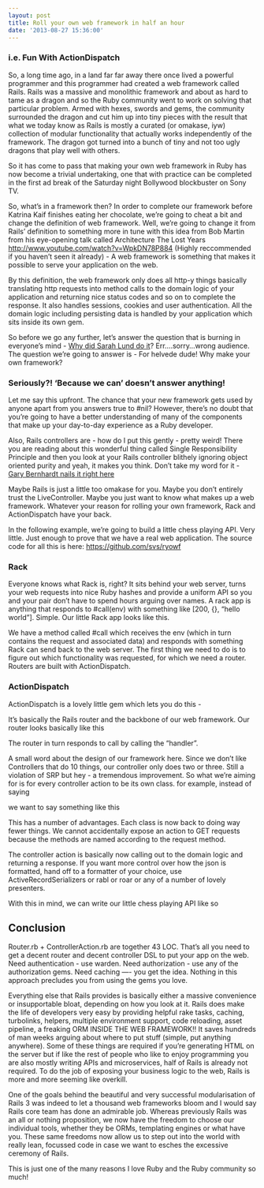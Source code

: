 ```yaml
---
layout: post
title: Roll your own web framework in half an hour
date: '2013-08-27 15:36:00'
---
```


<h3>i.e. Fun With ActionDispatch</h3>

<p>So, a long time ago, in a land far far away there once lived a powerful programmer and this programmer had created a web framework called Rails. Rails was a massive and monolithic framework and about as hard to tame as a dragon and so the Ruby community went to work on solving that particular problem. Armed with hexes, swords and gems, the community surrounded the dragon and cut him up into tiny pieces with the result that what we today know as Rails is mostly a curated (or omakase, iyw) collection of modular functionality that actually works independently of the framework. The dragon got turned into a bunch of tiny and not too ugly dragons that play well with others.</p>

<p>So it has come to pass that making your own web framework in Ruby has now become a trivial undertaking, one that with practice can be completed in the first ad break of the Saturday night Bollywood blockbuster on Sony TV.</p>

<p>So, what&rsquo;s in a framework then? In order to complete our framework before Katrina Kaif finishes eating her chocolate, we&rsquo;re going to cheat a bit and change the definition of web framework. Well, we&rsquo;re going to change it from Rails&rsquo; definition to something more in tune with this idea from Bob Martin from his eye-opening talk called Architecture The Lost Years <a href="http://www.youtube.com/watch?v=WpkDN78P884" target="_blank">http://www.youtube.com/watch?v=WpkDN78P884</a> (Highly reccommended if you haven&rsquo;t seen it already) -  A web framework is something that makes it possible to serve your application on the web.</p>

<p>By this definition, the web framework only does all http-y things basically translating http requests into method calls to the domain logic of your application and returning nice status codes and so on to complete the response. It also handles sessions, cookies and user authentication. All the domain logic including persisting data is handled by your application which sits inside its own gem.</p>

<p>So before we go any further, let&rsquo;s answer the question that is burning in everyone&rsquo;s mind - <a href="http://en.wikipedia.org/wiki/The_Killing_(Danish_TV_series)" target="_blank">Why did Sarah Lund do it</a>? Err&hellip;.sorry&hellip;wrong audience. The question we&rsquo;re going to answer is - For helvede dude! Why make your own framework?</p>

<h3>Seriously?! &lsquo;Because we can&rsquo; doesn&rsquo;t answer anything!</h3>

<p>Let me say this upfront. The chance that your new framework gets used by anyone apart from you answers true to #nil? However, there&rsquo;s no doubt that you&rsquo;re going to have a better understanding of many of the components that make up your day-to-day experience as a Ruby developer.</p>

<p>Also, Rails controllers are - how do I put this gently - pretty weird! There you are reading about this wonderful thing called Single Responsibility Principle and then you look at your Rails controller blithely ignoring object oriented purity and yeah, it makes you think. Don&rsquo;t take my word for it - <a href="http://www.youtube.com/watch?v=iUe6tacW3JE&amp;feature=player_detailpage#t=381" target="_blank">Gary Bernhardt nails it right here </a></p>

<p>Maybe Rails is just a little too omakase for you. Maybe you don&rsquo;t entirely trust the LiveController. Maybe you just want to know what makes up a web framework. Whatever your reason for rolling your own framework, Rack and ActionDispatch have your back.</p>

<p>In the following example, we&rsquo;re going to build a little chess playing API. Very little. Just enough to prove that we have a real web application. The source code for all this is here: <a href="https://github.com/svs/ryowf" target="_blank">https://github.com/svs/ryowf</a></p>

<h3>Rack</h3>

<p>Everyone knows what Rack is, right? It sits behind your web server, turns your web requests into nice Ruby hashes and provide a uniform API so you and your pair don&rsquo;t have to spend hours arguing over names. A rack app is anything that responds to #call(env) with something like [200, {}, &ldquo;hello world&rdquo;]. Simple. Our little Rack app looks like this.</p>

<script src="https://gist.github.com/svs/6354679.js"></script><p>We have a method called #call which receives the env (which in turn contains the request and associated data) and responds with something Rack can send back to the web server. The first thing we need to do is to figure out which functionality was requested, for which we need a router. Routers are built with ActionDispatch.</p>

<h3>ActionDispatch</h3>

<p>ActionDispatch is a lovely little gem which lets you do this -</p>

<script src="https://gist.github.com/svs/6354584.js"></script><p>It&rsquo;s basically the Rails router and the backbone of our web framework. Our router looks basically like this</p>

<script src="https://gist.github.com/svs/6354722.js"></script><p>The router in turn responds to call by calling the &ldquo;handler&rdquo;.</p>

<p>A small word about the design of our framework here. Since we don&rsquo;t like Controllers that do 10 things, our controller only does two or three. Still a violation of SRP but hey - a tremendous improvement. So what we&rsquo;re aiming for is for every controller action to be its own class. for example, instead of saying 
<script src="https://gist.github.com/svs/6354772.js"></script></p>

<p>we want to say something like this</p>

<script src="https://gist.github.com/svs/6354889.js"></script><p>This has a number of advantages. Each class is now back to doing way fewer things. We cannot accidentally expose an action to GET requests because the methods are named according to the request method.</p>

<p>The controller action is basically now calling out to the domain logic and returning a response.  If you want more control over how the json is formatted, hand off to a formatter of your choice, use ActiveRecordSerializers or rabl or roar or any of a number of lovely presenters.</p>

<p>With this in mind, we can write our little chess playing API like so</p>

<script src="https://gist.github.com/svs/6354982.js"></script><h2>Conclusion</h2>

<p>Router.rb + ControllerAction.rb are together 43 LOC. That&rsquo;s all you need to get a decent router and decent controller DSL to put your app on the web. Need authentication - use warden. Need authorization - use any of the authorization gems. Need caching &mdash;- you get the idea. Nothing in this approach precludes you from using the gems you love.</p>

<p>Everything else that Rails provides is basically either a massive convenience or insupportable bloat, depending on how you look at it. Rails does make the life of developers very easy by providing helpful rake tasks, caching, turbolinks, helpers, multiple environment support, code reloading, asset pipeline,  a freaking ORM INSIDE THE WEB FRAMEWORK!! It saves hundreds of man weeks arguing about where to put stuff (simple, put anything anywhere). Some of these things are required if you&rsquo;re generating HTML on the server but if like the rest of people who like to enjoy programming you are also mostly writing APIs and microservices, half of Rails is already not required. To do the job of exposing your business logic to the web, Rails is more and more seeming like overkill.</p>

<p>One of the goals behind the beautiful and very successful modularisation of Rails 3 was indeed to let a thousand web frameworks bloom and I would say Rails core team has done an admirable job. Whereas previously Rails was an all or nothing proposition, we now have the freedom to choose our individual tools, whether they be ORMs, templating engines or what have you. These same freedoms now allow us to step out into the world with really lean, focussed code in case we want to esches the excessive ceremony of Rails.</p>

<p>This is just one of the many reasons I love Ruby and the Ruby community so much!</p>